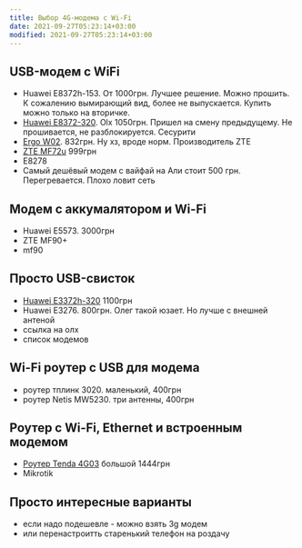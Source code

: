 ```yaml
---
title: Выбор 4G-модема с Wi-Fi
date: 2021-09-27T05:23:14+03:00
modified: 2021-09-27T05:23:14+03:00
---
```


## USB-модем с WiFi
- Huawei E8372h-153. От 1000грн. Лучшее решение. Можно прошить. К сожалению вымирающий вид, более не выпускается. Купить можно только на вторичке.
- [Huawei E8372-320](https://www.olx.ua/d/obyavlenie/e8372h-320-IDMtY7c.html). Olx 1050грн. Пришел на смену предыдущему. Не прошивается, не разблокируется. Сесурити
- [Ergo W02](https://elmir.ua/3g_4g_modems_and_routers/4g_router_ergo_w02.html). 832грн. Ну хз, вроде норм. Производитель ZTE
- [ZTE MF72u](https://elmir.ua/3g_4g_modems_and_routers/4g_modem_zte_mf79u.html) 999грн
- E8278
- Самый дешёвый модем с вайфай на Али стоит 500 грн. Перегревается. Плохо ловит сеть

## Модем с аккумалятором и Wi-Fi
- Huawei E5573. 3000грн
- ZTE MF90+
- mf90

## Просто USB-свисток
- [Huawei E3372h-320](https://elmir.ua/3g_4g_modems_and_routers/4g_modem_huawei_e3372h-320.html) 1100грн
- Huawei E3276. 800грн. Олег такой юзает. Но лучше с внешней антеной
- ссылка на олх
- список модемов

## Wi-Fi роутер с USB для модема
- роутер тплинк 3020. маленький, 400грн
- роутер Netis MW5230. три антенны, 400грн

## Роутер с Wi-Fi, Ethernet и встроенным модемом
- [Роутер Tenda 4G03](https://elmir.ua/3g_4g_modems_and_routers/4g_router_tenda_4g03.html) большой 1444грн
- Mikrotik


## Просто интересные варианты
- если надо подешевле - можно взять 3g модем
- или перенастроитть старенький телефон на роздачу
